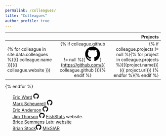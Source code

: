 ```yaml
---
permalink: /colleagues/
title: "Colleagues"
author_profile: true
---
```


|               |               | Projects  |
| ------------- |:-------------:| ---------:|
{% for colleague in site.data.colleagues %}[{{ colleague.name }}]({{ colleague.website }}) | {% if colleague.github != null %}[![](/images/github.svg)](https://github.com/{{ colleague.github }}){% endif %} | {% if colleague.projects != null %}{% for project in colleague.projects %}[{{project.name}}]({{ project.url}}) {% endfor %}{% endif %} |
{% endfor %}

<style>
ul {
  list-style-type: none;
}
</style>


* [Eric Ward](https://eric-ward.github.io/) <a href="https://github.com/eric-ward"><img src="/images/github.svg" height="18" width="18"></a>
* [Mark Scheuerell](https://faculty.washington.edu/scheuerl/) <a href="https://github.com/mdscheuerell"><img src="/images/github.svg" height="18" width="18"></a>
* [Eric Anderson](http://eriqande.netlify.com/) <a href="https://github.com/eriqande"><img src="/images/github.svg" height="18" width="18"></a>
* [Jim Thorson](https://sites.google.com/site/thorsonresearch/) <a href="https://github.com/James-Thorson"><img src="/images/github.svg" height="18" width="18"></a> <a href="https://james-thorson.github.io//">FishStats</a> website.
* [Brice Semmens](http://scrippsscholars.ucsd.edu/bsemmens/biocv) Lab: [website](http://www.semmenslab.org/)
* [Brian Stock](https://brianstock.github.io)<a href="https://github.com/brianstock"><img src="/images/github.svg" height="18" width="18"></a> [MixSIAR](https://brianstock.github.io/mixsiar/)